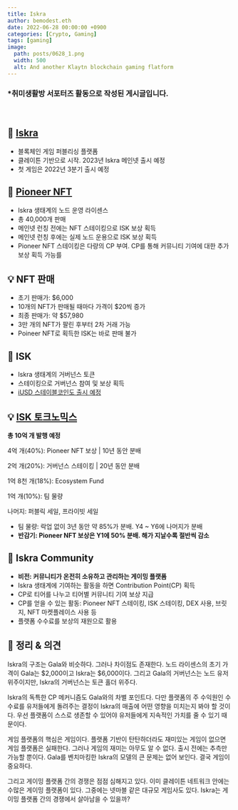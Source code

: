 ```yaml
---
title: Iskra
author: bemodest.eth
date: 2022-06-28 00:00:00 +0900
categories: [Crypto, Gaming]
tags: [gaming]
image:
  path: posts/0628_1.png
  width: 500
  alt: And another Klaytn blockchain gaming flatform
---
```


### *취미생활방 서포터즈 활동으로 작성된 게시글입니다.
　　　　　　　　　　　　　　　　　　　　　　　　　　　　　　　　　　　　　　　　　　　　    
## 🔎 [Iskra](https://iskra.world/)
- 블록체인 게임 퍼블리싱 플랫폼
- 클레이튼 기반으로 시작. 2023년 Iskra 메인넷 출시 예정
- 첫 게임은 2022년 3분기 출시 예정

## 🔎 [Pioneer NFT](https://news.iskra.world/2022/06/10/what-is-a-pioneer-nft%EF%BF%BC/)
- Iskra 생태계의 노드 운영 라이센스
- 총 40,000개 판매
- 메인넷 런칭 전에는 NFT 스테이킹으로 ISK 보상 획득
- 메인넷 런칭 후에는 실제 노드 운용으로 ISK 보상 획득
- Pioneer NFT 스테이킹은 다량의 CP 부여. CP를 통해 커뮤니티 기여에 대한 추가 보상 획득 가능를

## 💡 NFT 판매
- 초기 판매가: $6,000
- 10개의 NFT가 판매될 때마다 가격이 $20씩 증가
- 최종 판매가: 약 $57,980
- 3만 개의 NFT가 팔린 후부터 2차 거래 가능
- Poineer NFT로 획득한 ISK는 바로 판매 불가

## 🔎 ISK
- Iskra 생태계의 거버넌스 토큰
- 스테이킹으로 거버넌스 참여 및 보상 획득
- [iUSD 스테이블코인도 출시 예정](https://whitepaper.iskra.world/community-economics/token-economy/iusd)

## 💡 [ISK 토크노믹스](https://whitepaper.iskra.world/community-economics/token-economy/isk)

**총 10억 개 발행 예정**

4억 개(40%): Pioneer NFT 보상 | 10년 동안 분배

2억 개(20%): 거버넌스 스테이킹 | 20년 동안 분배

1억 8천 개(18%): Ecosystem Fund

1억 개(10%): 팀 물량

나머지: 퍼블릭 세일, 프라이빗 세일

- 팀 물량: 락업 없이 3년 동안 약 85%가 분배. Y4 ~ Y6에 나머지가 분배
- **반감기: Pioneer NFT 보상은 Y1에 50% 분배. 해가 지날수록 절반씩 감소**

## 🔎 Iskra Community
- **비전: 커뮤니티가 온전히 소유하고 관리하는 게이밍 플랫폼**
- Iskra 생태계에 기여하는 활동을 하면 Contribution Point(CP) 획득
- CP로 티어를 나누고 티어별 커뮤니티 기여 보상 지급
- CP를 얻을 수 있는 활동: Pioneer NFT 스테이킹, ISK 스테이킹, DEX 사용, 브릿지, NFT 마켓플레이스 사용 등
- 플랫폼 수수료를 보상의 재원으로 활용

## 🔎 정리 & 의견
Iskra의 구조는 Gala와 비슷하다. 그러나 차이점도 존재한다. 노드 라이센스의 초기 가격이 Gala는 $2,000이고 Iskra는 $6,000이다. 그리고 Gala의 거버넌스는 노드 유저 위주이지만, Iskra의 거버넌스는 토큰 홀더 위주다.

Iskra의 독특한 CP 메커니즘도 Gala와의 차별 포인트다. 다만 플랫폼의 주 수익원인 수수료를 유저들에게 돌려주는 결정이 Iskra의 매출에 어떤 영향을 미치는지 봐야 할 것이다. 우선 플랫폼이 스스로 생존할 수 있어야 유저들에게 지속적인 가치를 줄 수 있기 때문이다.

게임 플랫폼의 핵심은 게임이다. 플랫폼 기반이 탄탄하더라도 재미있는 게임이 없으면 게임 플랫폼은 실패한다. 그러나 게임의 재미는 아무도 알 수 없다. 출시 전에는 추측만 가능할 뿐이다. Gala를 벤치마킹한 Iskra의 모델의 큰 문제는 없어 보인다. 결국 게임이 중요하다.

그리고 게이밍 플랫폼 간의 경쟁은 점점 심해지고 있다. 이미 클레이튼 네트워크 안에는 수많은 게이밍 플랫폼이 있다. 그중에는 넷마블 같은 대규모 게임사도 있다. Iskra는 게이밍 플랫폼 간의 경쟁에서 살아남을 수 있을까?